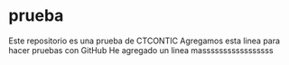 # prueba
Este repositorio es una prueba de CTCONTIC
Agregamos esta linea para hacer pruebas con GitHub
He agregado un linea masssssssssssssssss
